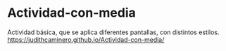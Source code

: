 # Actividad-con-media
Actividad básica, que se aplica diferentes pantallas, con distintos estilos.
https://judithcaminero.github.io/Actividad-con-media/
